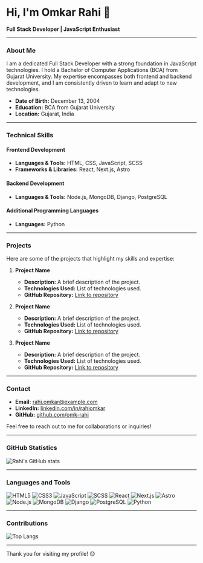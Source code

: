# Hi, I'm Omkar Rahi 👋

**Full Stack Developer | JavaScript Enthusiast**

---

### About Me

I am a dedicated Full Stack Developer with a strong foundation in JavaScript technologies. I hold a Bachelor of Computer Applications (BCA) from Gujarat University. My expertise encompasses both frontend and backend development, and I am consistently driven to learn and adapt to new technologies.

- **Date of Birth:** December 13, 2004
- **Education:** BCA from Gujarat University
- **Location:** Gujarat, India

---

### Technical Skills

#### Frontend Development
- **Languages & Tools:** HTML, CSS, JavaScript, SCSS
- **Frameworks & Libraries:** React, Next.js, Astro

#### Backend Development
- **Languages & Tools:** Node.js, MongoDB, Django, PostgreSQL

#### Additional Programming Languages
- **Languages:** Python

---

### Projects

Here are some of the projects that highlight my skills and expertise:

1. **Project Name**
   - **Description:** A brief description of the project.
   - **Technologies Used:** List of technologies used.
   - **GitHub Repository:** [Link to repository](#)

2. **Project Name**
   - **Description:** A brief description of the project.
   - **Technologies Used:** List of technologies used.
   - **GitHub Repository:** [Link to repository](#)

3. **Project Name**
   - **Description:** A brief description of the project.
   - **Technologies Used:** List of technologies used.
   - **GitHub Repository:** [Link to repository](#)

---

### Contact

- **Email:** [rahi.omkar@example.com](mailto:rahi.omkar@example.com)
- **LinkedIn:** [linkedin.com/in/rahiomkar](https://linkedin.com/in/rahiomkar)
- **GitHub:** [github.com/omk-rahi](https://github.com/omk-rahi)

Feel free to reach out to me for collaborations or inquiries!

---

### GitHub Statistics

![Rahi's GitHub stats](https://github-readme-stats.vercel.app/api?username=omk-rahi&show_icons=true&theme=radical)

---

### Languages and Tools

![HTML5](https://img.shields.io/badge/HTML5-E34F26?style=for-the-badge&logo=html5&logoColor=white)
![CSS3](https://img.shields.io/badge/CSS3-1572B6?style=for-the-badge&logo=css3&logoColor=white)
![JavaScript](https://img.shields.io/badge/JavaScript-F7DF1E?style=for-the-badge&logo=javascript&logoColor=black)
![SCSS](https://img.shields.io/badge/SCSS-CC6699?style=for-the-badge&logo=sass&logoColor=white)
![React](https://img.shields.io/badge/React-20232A?style=for-the-badge&logo=react&logoColor=61DAFB)
![Next.js](https://img.shields.io/badge/Next.js-000000?style=for-the-badge&logo=nextdotjs&logoColor=white)
![Astro](https://img.shields.io/badge/Astro-FF5D01?style=for-the-badge&logo=astro&logoColor=white)
![Node.js](https://img.shields.io/badge/Node.js-339933?style=for-the-badge&logo=nodedotjs&logoColor=white)
![MongoDB](https://img.shields.io/badge/MongoDB-4EA94B?style=for-the-badge&logo=mongodb&logoColor=white)
![Django](https://img.shields.io/badge/Django-092E20?style=for-the-badge&logo=django&logoColor=white)
![PostgreSQL](https://img.shields.io/badge/PostgreSQL-336791?style=for-the-badge&logo=postgresql&logoColor=white)
![Python](https://img.shields.io/badge/Python-3776AB?style=for-the-badge&logo=python&logoColor=white)

---

### Contributions

![Top Langs](https://github-readme-stats.vercel.app/api/top-langs/?username=omk-rahi&layout=compact&theme=radical)

---

Thank you for visiting my profile! 😊
